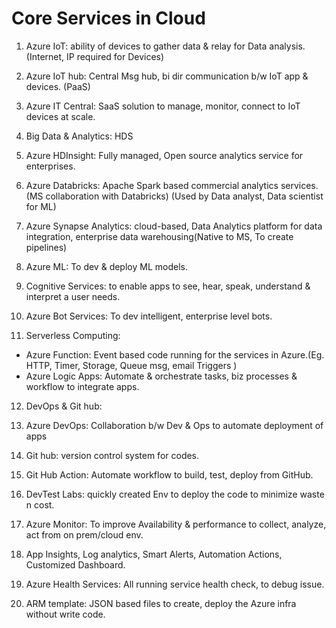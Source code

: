 # Core Services in Cloud

1. Azure IoT: ability of devices to gather data & relay for Data analysis. (Internet, IP required for Devices)
2. Azure IoT hub: Central Msg hub, bi dir communication b/w IoT app & devices. (PaaS)
3. Azure IT Central: SaaS solution to manage, monitor, connect to IoT devices at scale.
4. Big Data & Analytics: HDS

5. Azure HDInsight: Fully managed, Open source analytics service for enterprises.
6. Azure Databricks: Apache Spark based commercial analytics services.(MS collaboration with Databricks) (Used by Data analyst, Data scientist for ML)
7. Azure Synapse Analytics: cloud-based, Data Analytics platform for data integration, enterprise data warehousing(Native to MS, To create pipelines)
8. Azure ML: To dev & deploy ML models.
9. Cognitive Services: to enable apps to see, hear, speak, understand & interpret a user needs.
10. Azure Bot Services: To dev intelligent, enterprise level bots.

11. Serverless Computing:
- Azure Function: Event based code running for the services in Azure.(Eg. HTTP, Timer, Storage, Queue msg, email Triggers )
- Azure Logic Apps: Automate & orchestrate tasks, biz processes & workflow to integrate apps.

12. DevOps & Git hub:
1. Azure DevOps: Collaboration b/w Dev & Ops to automate deployment of apps
2. Git hub: version control system for codes.
3. Git Hub Action: Automate workflow to build, test, deploy from GitHub.
4. DevTest Labs: quickly created Env to deploy the code to minimize waste n cost.

13. Azure Monitor: To improve Availability & performance to collect, analyze, act from on prem/cloud env.
14. App Insights, Log analytics, Smart Alerts, Automation Actions, Customized Dashboard. 
15. Azure Health Services: All running service health check, to debug issue.
16. ARM template: JSON based files to create, deploy the Azure infra without write code.
